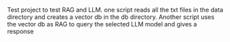 Test project to test RAG and LLM.  one script reads all the txt files in the data directory and creates a vector db in the db directory. Another script uses the vector db as RAG to query the selected LLM model and gives a response
